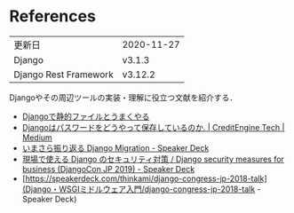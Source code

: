 # References

|  |  |
|--|--|
| 更新日 | 2020-11-27 |
| Django | v3.1.3 |
| Django Rest Framework | v3.12.2 |

Djangoやその周辺ツールの実装・理解に役立つ文献を紹介する．


- [Djangoで静的ファイルとうまくやる](https://tell-k.github.io/djangocongressjp2019)
- [Djangoはパスワードをどうやって保存しているのか. | CreditEngine Tech | Medium](https://medium.com/creditengine-tech/django%E3%81%AF%E3%83%91%E3%82%B9%E3%83%AF%E3%83%BC%E3%83%89%E3%82%92%E3%81%A9%E3%81%86%E3%82%84%E3%81%A3%E3%81%A6%E4%BF%9D%E5%AD%98%E3%81%97%E3%81%A6%E3%81%84%E3%82%8B%E3%81%AE%E3%81%8B-64a4b38904ff)
- [いまさら振り返る Django Migration - Speaker Deck](https://speakerdeck.com/denzow/imasarazhen-rifan-ru-django-migration)
- [現場で使える Django のセキュリティ対策 / Django security measures for business (DjangoCon JP 2019) - Speaker Deck](https://speakerdeck.com/akiyoko/django-security-measures-for-business-djangocon-jp-2019)
- [https://speakerdeck.com/thinkami/django-congress-jp-2018-talk](Django・WSGIミドルウェア入門/django-congress-jp-2018-talk - Speaker Deck)

